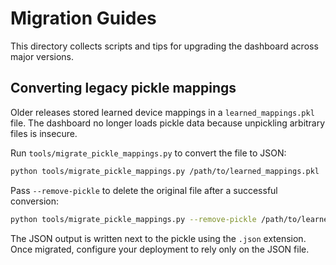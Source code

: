 # Migration Guides

This directory collects scripts and tips for upgrading the dashboard across major versions.

## Converting legacy pickle mappings

Older releases stored learned device mappings in a `learned_mappings.pkl` file. The dashboard no longer loads pickle data because unpickling arbitrary files is insecure.

Run `tools/migrate_pickle_mappings.py` to convert the file to JSON:

```bash
python tools/migrate_pickle_mappings.py /path/to/learned_mappings.pkl
```

Pass `--remove-pickle` to delete the original file after a successful conversion:

```bash
python tools/migrate_pickle_mappings.py --remove-pickle /path/to/learned_mappings.pkl
```

The JSON output is written next to the pickle using the `.json` extension. Once migrated, configure your deployment to rely only on the JSON file.
